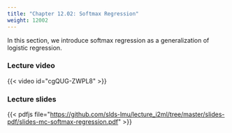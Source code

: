 ```yaml
---
title: "Chapter 12.02: Softmax Regression"
weight: 12002
---
```

In this section, we introduce softmax regression as a generalization of logistic regression. 

<!--more-->

### Lecture video

{{< video id="cgQUG-ZWPL8" >}}

### Lecture slides

{{< pdfjs file="https://github.com/slds-lmu/lecture_i2ml/tree/master/slides-pdf/slides-mc-softmax-regression.pdf" >}}
